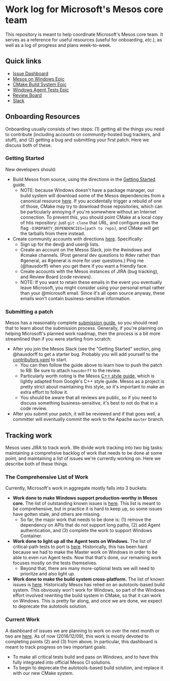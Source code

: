 # Work log for Microsoft's Mesos core team

This repository is meant to help coordinate Microsoft's Mesos core team. It serves as a reference for useful resources (useful for onboarding, _etc_.), as well as a log of progress and plans week-to-week.

## Quick links

* [Issue Dashboard][issues]
* [Mesos on Windows Epic][windows epic]
* [CMake Build System Epic][cmake epic]
* [Windows Agent Tests Epic][agent tests epic]
* [Review Board][]
* [Slack][]

[issues]: https://issues.apache.org/jira/secure/Dashboard.jspa?selectPageId=12327654#
[windows epic]: https://issues.apache.org/jira/browse/MESOS-3094
[cmake epic]: https://issues.apache.org/jira/browse/MESOS-898
[agent tests epic]: https://issues.apache.org/jira/browse/MESOS-6695
[review board]: https://reviews.apache.org/dashboard/
[slack]: https://mesos.slack.com/messages/windows/

## Onboarding Resources

Onboarding usually consists of two steps: (1) getting all the things you need to contribute (including accounts on community-hosted bug trackers, and stuff), and (2) getting a bug and submitting your first patch. Here we discuss both of these.

### Getting Started

New developers should:

* Build Mesos from source, using the directions in the [Getting Started](https://mesos.apache.org/gettingstarted/) guide.
  * NOTE: because Windows doesn't have a package manager, our build system will download some of the Mesos dependencies from a canonical resource [here](https://github.com/3rdparty/mesos-3rdparty). If you accidentally trigger a rebuild of one of those, CMake may try to download those repositories, which can be particularly annoying if you're somewhere without an Internet connection. To prevent this, you should point CMake at a local copy of htis repository: just `git clone` that URL, and configure pass the flag `-D3RDPARTY_DEPENDENCIES=[path to repo]`, and CMake will get the tarballs from there instead.
* Create community accounts with directions [here](http://mesos.apache.org/community/). Specifically:
  * Sign up for the dev@ and user@ lists.
  * Create an account on the Mesos Slack, join the #windows and #cmake channels. (Post general dev questions to #dev rather than #general, as #general is more for user questions.) Ping me (@hausdorff) when you get there if you want a friendly face.
  * Create accounts with the Mesos instances of JIRA (bug tracking), and Review Board (code reviews).
  * NOTE: If you want to retain these emails in the event you eventually leave Microsoft, you might consider using your personal email rather than your @microsoft email. Since it's all open source anyway, these emails won't contain business-sensitive information.

### Submitting a patch

Mesos has a reasonably complete [submission guide](http://mesos.apache.org/documentation/latest/submitting-a-patch/), so you should read that to learn about the submission process. Generally, if you're planning on helping Microsoft's planned work roadmap, then the process is a bit more streamlined than if you were starting from scratch:

* After you join the Mesos Slack (see the "Getting Started" section, ping @hausdorff to get a starter bug. Probably you will add yourself to the [contributors.yaml](https://github.com/apache/mesos/blob/master/docs/contributors.yaml) to start.
  * You can then follow the guide above to learn how to push the patch to RB. Be sure to attach `hausdorff` to the review.
  * Particularly worth noting is the Mesos [C++ style guide](http://mesos.apache.org/documentation/latest/c++-style-guide/), which is lightly adapted from Google's C++ style guide. Mesos as a project is pretty strict about maintaining this style, so it's important to make an extra effort to follow it.
  * You should be aware that all reviews are public, so if you need to discuss something business-sensitive, it's best to not do that in a code review.
* After you submit your patch, it will be reviewed and if that goes well, a committer will eventually commit the work to the Apache `master` branch.

## Tracking work

Mesos uses JIRA to track work. We divide work tracking into two big tasks: maintaining a comprehsive backlog of work that needs to be done at some point, and maintaining a list of issues we're currently working on. Here we describe both of these things.

### The Comprehensive List of Work

Currently, Microsoft's work in aggregate mostly falls into 3 buckets:

* **Work done to make Windows support production-worthy in Mesos core.** The list of outstanding known issues is [here][windows epic]. This list is meant to be comprehensive, but in practice it is hard to keep up, so some issues have gotten stale, and others are missing.
  * So far, the major work that needs to be done is: (1) remove the dependency on APIs that do not support long paths, (2) add Agent authentication, and (3) complete the work to support Windows Container.
* **Work done to light up all the Agent tests on Windows.** The list of critical-path tests to port is [here][agent tests epic]. Historically, this has been hard because we had to make the Master work on Windows in order to be able to even run Agent tests. Now that that's done, our remaining work focuses mostly on the tests themselves.
  * Beyond that, there are many more-optional tests we will need to prioritze and also light up.
* **Work done to make the build system cross-platform.** The list of known issues is [here][cmake epic]. Historically Mesos has relied on an autotools-based build system. This obviously won't work for Windows, so part of the Windows effort involved rewriting the build system in CMake, so that it can work on Windows. This is pretty far along, and once we are done, we expect to deprecate the autotools solution.

### Current Work

A dashboard of issues we are planning to work on over the next month or two are [here][issues]. As of now (2016/12/09), this work is mostly devoted to completing points (2) and (3) from above. In particular, this dashboard is meant to track progress on two important goals:

* To make all critical tests build and pass on Windows, and to have this fully integrated into official Mesos CI solutions.
* To begin to deprecate the autotools-based build solution, and replace it with our new CMake system.
